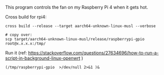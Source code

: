 This program controls the fan on my Raspberry Pi 4 when it gets hot.

Cross build for rpi4:

```
cross build --release --target aarch64-unknown-linux-musl --verbose

# copy over:
scp target/aarch64-unknown-linux-musl/release/raspberrypi-gpio root@x.x.x.x:/tmp/
```

Run it (ref: https://stackoverflow.com/questions/27634696/how-to-run-a-script-in-background-linux-openwrt )

```
(/tmp/raspberrypi-gpio  >/dev/null 2>&1 )&
```

